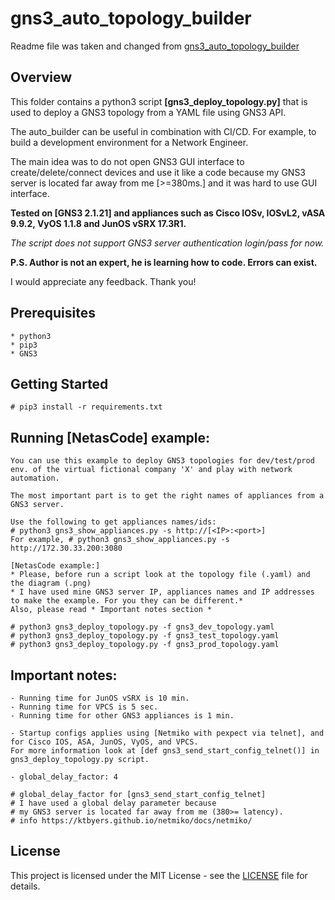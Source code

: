 # gns3_auto_topology_builder

Readme file was taken and changed from [gns3_auto_topology_builder](https://github.com/dmmar/gns3_auto_topology_builder)

## Overview

   This folder contains a python3 script **[gns3_deploy_topology.py]**
   that is used to deploy a GNS3 topology from a YAML file using GNS3 API.

   The auto_builder can be useful in combination with CI/CD. For example, to build a development environment for a Network Engineer.
   
   The main idea was to do not open GNS3 GUI interface to create/delete/connect devices and use it like a code because my GNS3 server is located far away from me [>=380ms.] and it was hard to use GUI interface.

   **Tested on [GNS3 2.1.21] and appliances such as Cisco IOSv, IOSvL2, vASA 9.9.2, VyOS 1.1.8 and JunOS vSRX 17.3R1.**

   *The script does not support GNS3 server authentication login/pass for now.*

   **P.S. Author is not an expert, he is learning how to code. Errors can exist.**

   I would appreciate any feedback. Thank you!

## Prerequisites

    * python3
    * pip3
    * GNS3

## Getting Started

    # pip3 install -r requirements.txt

## Running [NetasCode] example:

    You can use this example to deploy GNS3 topologies for dev/test/prod env. of the virtual fictional company 'X' and play with network automation.

    The most important part is to get the right names of appliances from a GNS3 server.

    Use the following to get appliances names/ids:
    # python3 gns3_show_appliances.py -s http://[<IP>:<port>]
    For example, # python3 gns3_show_appliances.py -s http://172.30.33.200:3080

    [NetasCode example:]
    * Please, before run a script look at the topology file (.yaml) and the diagram (.png)
    * I have used mine GNS3 server IP, appliances names and IP addresses to make the example. For you they can be different.*
    Also, please read * Important notes section *

    # python3 gns3_deploy_topology.py -f gns3_dev_topology.yaml
    # python3 gns3_deploy_topology.py -f gns3_test_topology.yaml
    # python3 gns3_deploy_topology.py -f gns3_prod_topology.yaml

## Important notes:

    - Running time for JunOS vSRX is 10 min.
    - Running time for VPCS is 5 sec.
    - Running time for other GNS3 appliances is 1 min.

    - Startup configs applies using [Netmiko with pexpect via telnet], and for Cisco IOS, ASA, JunOS, VyOS, and VPCS.
    For more information look at [def gns3_send_start_config_telnet()] in gns3_deploy_topology.py script.

    - global_delay_factor: 4

    # global_delay_factor for [gns3_send_start_config_telnet]
    # I have used a global delay parameter because
    # my GNS3 server is located far away from me (380>= latency).
    # info https://ktbyers.github.io/netmiko/docs/netmiko/


## License

This project is licensed under the MIT License - see the [LICENSE](https://github.com/dmmar/gns3_auto_topology_builder/blob/master/LICENSE) file for details.
